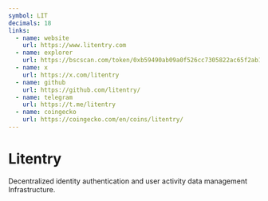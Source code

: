 ```yaml
---
symbol: LIT
decimals: 18
links:
  - name: website
    url: https://www.litentry.com
  - name: explorer
    url: https://bscscan.com/token/0xb59490ab09a0f526cc7305822ac65f2ab12f9723
  - name: x
    url: https://x.com/litentry
  - name: github
    url: https://github.com/litentry/
  - name: telegram
    url: https://t.me/litentry
  - name: coingecko
    url: https://coingecko.com/en/coins/litentry/
---
```


# Litentry

Decentralized identity authentication and user activity data management Infrastructure.
